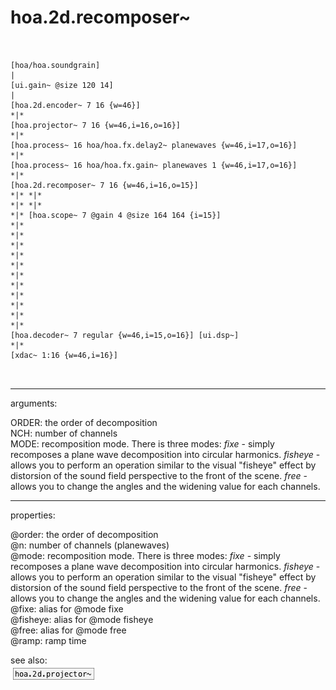 # hoa.2d.recomposer~

```


[hoa/hoa.soundgrain]
|
[ui.gain~ @size 120 14]
|
[hoa.2d.encoder~ 7 16 {w=46}]
*|*
[hoa.projector~ 7 16 {w=46,i=16,o=16}]
*|*
[hoa.process~ 16 hoa/hoa.fx.delay2~ planewaves {w=46,i=17,o=16}]
*|*
[hoa.process~ 16 hoa/hoa.fx.gain~ planewaves 1 {w=46,i=17,o=16}]
*|*
[hoa.2d.recomposer~ 7 16 {w=46,i=16,o=15}]
*|* *|*
*|* *|*
*|* [hoa.scope~ 7 @gain 4 @size 164 164 {i=15}]
*|*
*|*
*|*
*|*
*|*
*|*
*|*
*|*
*|*
*|*
*|*
[hoa.decoder~ 7 regular {w=46,i=15,o=16}] [ui.dsp~]
*|*
[xdac~ 1:16 {w=46,i=16}]

            
```
---
arguments:

ORDER: the order of
            decomposition<br>
NCH: number of
            channels<br>
MODE: recomposition mode. There
            is three modes: *fixe* - simply recomposes a plane wave decomposition into circular
            harmonics. *fisheye* - allows you to perform an operation similar to the visual
            &#34;fisheye&#34; effect by distorsion of the sound field perspective to the front of the
            scene. *free* - allows you to change the angles and the widening value for each
            channels.<br>

---
properties:

@order: the order of decomposition<br>
@n: 
            number of channels (planewaves)<br>
@mode: recomposition mode. There is three modes: *fixe* - simply recomposes a
            plane wave decomposition into circular harmonics. *fisheye* - allows you to perform an
            operation similar to the visual &#34;fisheye&#34; effect by distorsion of the sound field
            perspective to the front of the scene. *free* - allows you to change the angles and the
            widening value for each channels.<br>
@fixe: alias for @mode fixe<br>
@fisheye: alias for @mode fisheye<br>
@free: alias for @mode free<br>
@ramp: ramp time<br>

see also:<br>
![hoa.2d.projector~](img/object_hoa.2d.projector~.png)
